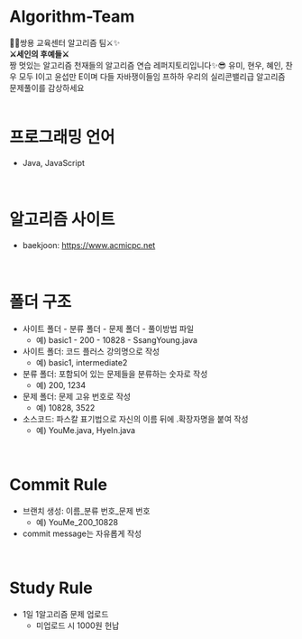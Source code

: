 # Algorithm-Team

🐲🐲쌍용 교육센터 알고리즘 팀⚔✨<br/>
**⚔세인의 후예들⚔**
<br/>
짱 멋있는 알고리즘 천재들의 알고리즘 연습 레퍼지토리입니다✨😎
 유미, 현우, 혜인, 찬우 모두 I이고 윤섭만 E이며 다들 자바쟁이들임 프하하
 우리의 실리콘밸리급 알고리즘 문제풀이를 감상하세요
<br/><br/>
# 프로그래밍 언어
* Java, JavaScript
<br/>

# 알고리즘 사이트
* baekjoon: https://www.acmicpc.net
<br/>

# 폴더 구조
* 사이트 폴더 - 분류 폴더 - 문제 폴더 - 풀이방법 파일
  * 예) basic1 - 200 - 10828 - SsangYoung.java
* 사이트 폴더: 코드 플러스 강의명으로 작성
  * 예) basic1, intermediate2
* 분류 폴더: 포함되어 있는 문제들을 분류하는 숫자로 작성
  * 예) 200, 1234
* 문제 폴더: 문제 고유 번호로 작성
  * 예) 10828, 3522
* 소스코드: 파스칼 표기법으로 자신의 이름 뒤에 .확장자명을 붙여 작성
  * 예) YouMe.java, HyeIn.java
<br/>

# Commit Rule
* 브랜치 생성: 이름_분류 번호_문제 번호
  * 예) YouMe_200_10828
* commit message는 자유롭게 작성
<br/>

# Study Rule
* 1일 1알고리즘 문제 업로드
  * 미업로드 시 1000원 헌납


